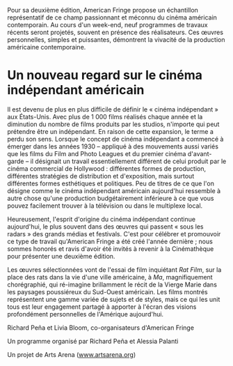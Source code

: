 Pour sa deuxième édition, American Fringe propose un échantillon représentatif de ce champ passionnant et méconnu du cinéma américain contemporain. Au cours d'un week-end, neuf programmes de travaux récents seront projetés, souvent en présence des réalisateurs. Ces œuvres personnelles, simples et puissantes, démontrent la vivacité de la production américaine contemporaine.

# Un nouveau regard sur le cinéma indépendant américain

Il est devenu de plus en plus difficile de définir le «&nbsp;cinéma indépendant&nbsp;» aux États-Unis. Avec plus de 1&nbsp;000 films réalisés chaque année et la diminution du nombre de films produits par les studios, n'importe qui peut prétendre être un indépendant. En raison de cette expansion, le terme a perdu son sens. Lorsque le concept de cinéma indépendant a commencé à émerger dans les années 1930&nbsp;–&nbsp;appliqué à des mouvements aussi variés que les films du Film and Photo Leagues et du premier cinéma d'avant-garde&nbsp;–&nbsp;il désignait un travail essentiellement différent de celui produit par le cinéma commercial de Hollywood&nbsp;: différentes formes de production, différentes stratégies de distribution et d'exposition, mais surtout différentes formes esthétiques et politiques. Peu de titres de ce que l'on désigne comme le cinéma indépendant américain aujourd'hui ressemble à autre chose qu'une production budgétairement inférieure à ce que vous pouvez facilement trouver à la télévision ou dans le multiplexe local.

Heureusement, l'esprit d'origine du cinéma indépendant continue aujourd'hui, le plus souvent dans des œuvres qui passent «&nbsp;sous les radars&nbsp;» des grands médias et festivals. C'est pour célébrer et promouvoir ce type de travail qu'American Fringe a été créé l'année dernière&nbsp;; nous sommes honorés et ravis d'avoir été invités à revenir à la Cinémathèque pour présenter une deuxième édition.

Les œuvres sélectionnées vont de l'essai de film inquiétant *Rat Film*, sur la place des rats dans la vie d'une ville américaine, à *Ma*, magnifiquement chorégraphié, qui ré-imagine brillamment le récit de la Vierge Marie dans les paysages poussiéreux du Sud-Ouest américain. Les films montrés représentent une gamme variée de sujets et de styles, mais ce qui les unit tous est leur engagement partagé à apporter à l'écran des visions profondément personnelles de l'Amérique aujourd'hui.

Richard Peña et Livia Bloom, co-organisateurs d'American Fringe

Un programme organisé par Richard Peña et Alessia Palanti

Un projet de Arts Arena (www.artsarena.org)